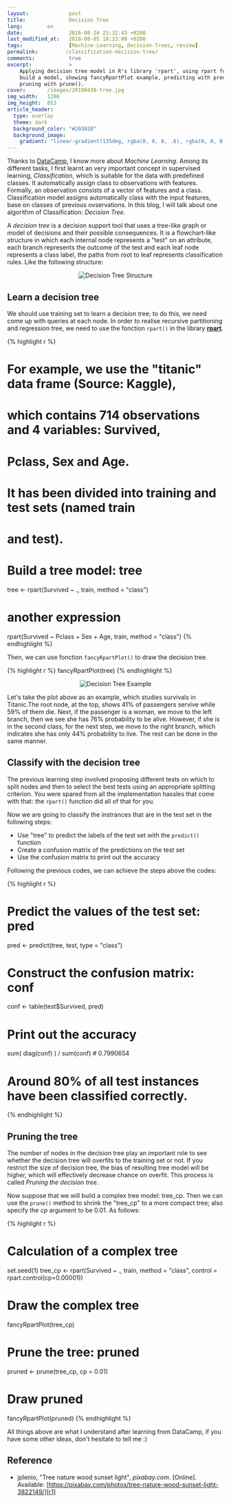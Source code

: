```yaml
---
layout:             post
title:              Decision Tree
lang:        en
date:               2016-08-24 23:32:43 +0200
last_modified_at:   2018-08-05 10:33:08 +0200
tags:               [Machine-Learning, Decision-Trees, review]
permalink:         /classification-decision-tree/
comments:           true
excerpt:            >
    Applying decision tree model in R's library 'rpart', using rpart function to
    build a model, showing fancyRpartPlot example, predicting with predict(),
    pruning with prune().
cover:       /images/20190430-tree.jpg
img_width:   1280
img_height:  853
article_header:
  type: overlay
  theme: dark
  background_color: "#203028"
  background_image:
    gradient: "linear-gradient(135deg, rgba(0, 0, 0, .6), rgba(0, 0, 0, .4))"
---
```


Thanks to [DataCamp][DataCamp], I know more about _Machine Learning_. Among its
different tasks, I first learnt an very important concept in supervised learning,
 _Classification_, which is suitable for the data with predefined classes. It
automatically assign class to observations with features. Formally, an
observation consists of a vector of features and a class. Classification model
assigns automatically class with the input features, base on classes of previous
ovservations. In this blog, I will talk about one algorithm of Classification:
_Decision Tree_.

A _decision tree_ is a decision support tool that uses a tree-like graph or
model of decisions and their possible consequences. It is a flowchart-like
structure in which each internal node represents a "test" on an attribute,
each branch represents the outcome of the test and each leaf node represents
a class label, the paths from root to leaf represents classification rules.
Like the following structure:

<p align="center"><img alt="Decision Tree Structure" src="{{ site.baseurl }}/
images/20160823-decision-tree-structure.png"/></p>

## Learn a decision tree

We should use training set to learn a decision tree; to do this, we need come up
with queries at each node. In order to realise recursive partitioning and
regression tree, we need to use the fonction `rpart()` in the library
[**rpart**][package-rpart].

{% highlight r %}
# For example, we use the "titanic" data frame (Source: Kaggle),
# which contains 714 observations and 4 variables: Survived,
# Pclass, Sex and Age.
# It has been divided into training and test sets (named train
# and test).
# Build a tree model: tree
tree <- rpart(Survived ~ ., train, method = "class")
# another expression
rpart(Survived ~ Pclass + Sex + Age, train, method = "class")
{% endhighlight %}

Then, we can use fonction `fancyRpartPlot()` to draw the decision tree.

{% highlight r %}
fancyRpartPlot(tree)
{% endhighlight %}

<p align="center"><img alt="Decision Tree Example" src="{{site.baseurl }}/
images/20160824-decision-tree-example.png"/></p>

Let's take the plot above as an example, which studies survivals in Titanic.The
root node, at the top, shows 41% of passengers servive while 59% of them die.
Next, if the passenger is a woman, we move to the left branch, then we see she
has 76% probability to be alive. However, if she is in the second class, for the
next step, we move to the right branch, which indicates she has only 44% probability
to live. The rest can be done in the same manner.

## Classify with the decision tree

The previous learning step involved proposing different tests on which to
split nodes and then to select the best tests using an appropriate splitting
criterion. You were spared from all the implementation hassles that come
with that: the `rpart()` function did all of that for you.

Now we are going to classify the instrances that are in the test set in
the following steps:

* Use "tree" to predict the labels of the test set with the `predict()`
function
* Create a confusion matrix of the predictions on the test set
* Use the confusion matrix to print out the accuracy

Following the previous codes, we can achieve the steps above the codes:

{% highlight r %}
# Predict the values of the test set: pred
pred <- predict(tree, test, type = "class")

# Construct the confusion matrix: conf
conf <- table(test$Survived, pred)

# Print out the accuracy
sum( diag(conf) ) / sum(conf)  # 0.7990654
# Around 80% of all test instances have been classified correctly.
{% endhighlight %}

## Pruning the tree

The number of nodes in the decision tree play an important role to see
whether the decision tree will overfits to the training set or not. If
you restrict the size of decision tree, the bias of resulting tree model will
be higher, which will effectively decrease chance on overfit. This process
is called _Pruning the decision tree_.

Now suppose that we will build a complex tree model: tree_cp. Then we can
use the `prune()` method to shrink the "tree_cp" to a more compact tree;
also specify the _cp_ argument to be 0.01. As follows:

{% highlight r %}
# Calculation of a complex tree
set.seed(1)
tree_cp <- rpart(Survived ~ ., train, method = "class",
           control = rpart.control(cp=0.00001))

# Draw the complex tree
fancyRpartPlot(tree_cp)

# Prune the tree: pruned
pruned <- prune(tree_cp, cp = 0.01)

# Draw pruned
fancyRpartPlot(pruned)
{% endhighlight %}

All things above are what I understand after learning from DataCamp, if you
have some other ideas, don't hesitate to tell me :)

## Reference
- jplenio, "Tree nature wood sunset light", _pixabay.com_. [Online]. Available: [https://pixabay.com/photos/tree-nature-wood-sunset-light-3822149/][r1]

[r1]: https://pixabay.com/photos/tree-nature-wood-sunset-light-3822149/
[DataCamp]:https://www.datacamp.com/home
[package-rpart]:https://cran.r-project.org/web/packages/rpart/rpart.pdf
